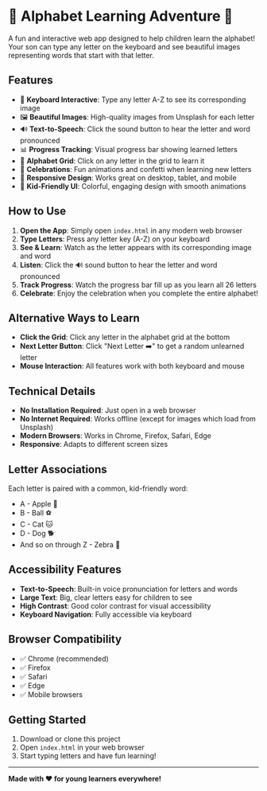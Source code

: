 # 🌟 Alphabet Learning Adventure 🌟

A fun and interactive web app designed to help children learn the alphabet! Your son can type any letter on the keyboard and see beautiful images representing words that start with that letter.

## Features

- 🎹 **Keyboard Interactive**: Type any letter A-Z to see its corresponding image
- 🖼️ **Beautiful Images**: High-quality images from Unsplash for each letter
- 🔊 **Text-to-Speech**: Click the sound button to hear the letter and word pronounced
- 📊 **Progress Tracking**: Visual progress bar showing learned letters
- 🎯 **Alphabet Grid**: Click on any letter in the grid to learn it
- 🎉 **Celebrations**: Fun animations and confetti when learning new letters
- 📱 **Responsive Design**: Works great on desktop, tablet, and mobile
- 🎨 **Kid-Friendly UI**: Colorful, engaging design with smooth animations

## How to Use

1. **Open the App**: Simply open `index.html` in any modern web browser
2. **Type Letters**: Press any letter key (A-Z) on your keyboard
3. **See & Learn**: Watch as the letter appears with its corresponding image and word
4. **Listen**: Click the 🔊 sound button to hear the letter and word pronounced
5. **Track Progress**: Watch the progress bar fill up as you learn all 26 letters
6. **Celebrate**: Enjoy the celebration when you complete the entire alphabet!

## Alternative Ways to Learn

- **Click the Grid**: Click any letter in the alphabet grid at the bottom
- **Next Letter Button**: Click "Next Letter ➡️" to get a random unlearned letter
- **Mouse Interaction**: All features work with both keyboard and mouse

## Technical Details

- **No Installation Required**: Just open in a web browser
- **No Internet Required**: Works offline (except for images which load from Unsplash)
- **Modern Browsers**: Works in Chrome, Firefox, Safari, Edge
- **Responsive**: Adapts to different screen sizes

## Letter Associations

Each letter is paired with a common, kid-friendly word:
- A - Apple 🍎
- B - Ball ⚽
- C - Cat 🐱
- D - Dog 🐕
- And so on through Z - Zebra 🦓

## Accessibility Features

- **Text-to-Speech**: Built-in voice pronunciation for letters and words
- **Large Text**: Big, clear letters easy for children to see
- **High Contrast**: Good color contrast for visual accessibility
- **Keyboard Navigation**: Fully accessible via keyboard

## Browser Compatibility

- ✅ Chrome (recommended)
- ✅ Firefox
- ✅ Safari
- ✅ Edge
- ✅ Mobile browsers

## Getting Started

1. Download or clone this project
2. Open `index.html` in your web browser
3. Start typing letters and have fun learning!

---

**Made with ❤️ for young learners everywhere!**

